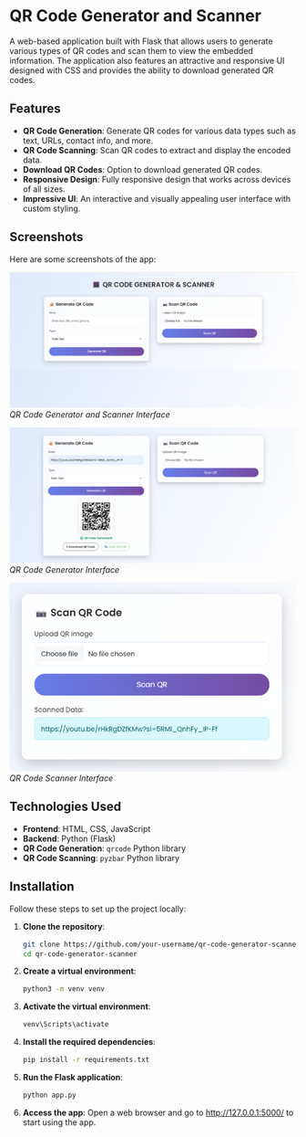 # QR Code Generator and Scanner

A web-based application built with Flask that allows users to generate various types of QR codes and scan them to view the embedded information. The application also features an attractive and responsive UI designed with CSS and provides the ability to download generated QR codes.

## Features

- **QR Code Generation**: Generate QR codes for various data types such as text, URLs, contact info, and more.
- **QR Code Scanning**: Scan QR codes to extract and display the encoded data.
- **Download QR Codes**: Option to download generated QR codes.
- **Responsive Design**: Fully responsive design that works across devices of all sizes.
- **Impressive UI**: An interactive and visually appealing user interface with custom styling.

## Screenshots

Here are some screenshots of the app:

![QR Code Generator](static/images/image1.png)
*QR Code Generator and Scanner Interface*

![QR Code Scanner](static/images/image2.png)
*QR Code Generator Interface*

![QR Code Scanner](static/images/image3.png)
*QR Code Scanner Interface*

## Technologies Used

- **Frontend**: HTML, CSS, JavaScript 
- **Backend**: Python (Flask)
- **QR Code Generation**: `qrcode` Python library
- **QR Code Scanning**: `pyzbar` Python library

## Installation

Follow these steps to set up the project locally:

1. **Clone the repository**:
   ```bash
   git clone https://github.com/your-username/qr-code-generator-scanner.git
   cd qr-code-generator-scanner

2. **Create a virtual environment**:
   ```bash
   python3 -m venv venv

3. **Activate the virtual environment**:
   ```bash
   venv\Scripts\activate
   
4. **Install the required dependencies**:
   ```bash
   pip install -r requirements.txt
5. **Run the Flask application**:
   ```bash
   python app.py
6. **Access the app**:
   Open a web browser and go to http://127.0.0.1:5000/ to start using the app.


